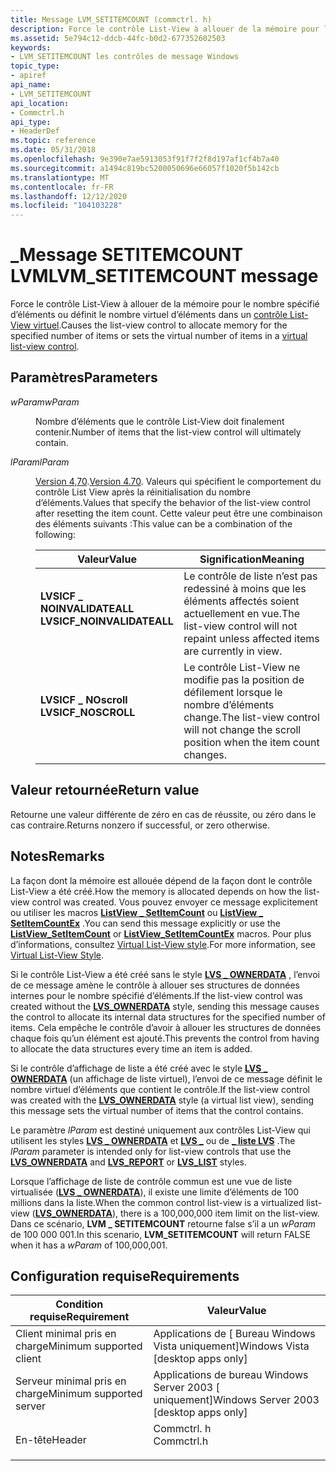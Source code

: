 ```yaml
---
title: Message LVM_SETITEMCOUNT (commctrl. h)
description: Force le contrôle List-View à allouer de la mémoire pour le nombre spécifié d’éléments ou définit le nombre virtuel d’éléments dans un contrôle List-View virtuel.
ms.assetid: 5e794c12-ddcb-44fc-b0d2-677352602503
keywords:
- LVM_SETITEMCOUNT les contrôles de message Windows
topic_type:
- apiref
api_name:
- LVM_SETITEMCOUNT
api_location:
- Commctrl.h
api_type:
- HeaderDef
ms.topic: reference
ms.date: 05/31/2018
ms.openlocfilehash: 9e390e7ae5913053f91f7f2f8d197af1cf4b7a40
ms.sourcegitcommit: a1494c819bc5200050696e66057f1020f5b142cb
ms.translationtype: MT
ms.contentlocale: fr-FR
ms.lasthandoff: 12/12/2020
ms.locfileid: "104103228"
---
```

# <a name="lvm_setitemcount-message"></a><span data-ttu-id="acb17-104">\_Message SETITEMCOUNT LVM</span><span class="sxs-lookup"><span data-stu-id="acb17-104">LVM\_SETITEMCOUNT message</span></span>

<span data-ttu-id="acb17-105">Force le contrôle List-View à allouer de la mémoire pour le nombre spécifié d’éléments ou définit le nombre virtuel d’éléments dans un [contrôle List-View virtuel](list-view-controls-overview.md).</span><span class="sxs-lookup"><span data-stu-id="acb17-105">Causes the list-view control to allocate memory for the specified number of items or sets the virtual number of items in a [virtual list-view control](list-view-controls-overview.md).</span></span>

## <a name="parameters"></a><span data-ttu-id="acb17-106">Paramètres</span><span class="sxs-lookup"><span data-stu-id="acb17-106">Parameters</span></span>

<dl> <dt>

<span data-ttu-id="acb17-107">*wParam*</span><span class="sxs-lookup"><span data-stu-id="acb17-107">*wParam*</span></span> 
</dt> <dd>

<span data-ttu-id="acb17-108">Nombre d’éléments que le contrôle List-View doit finalement contenir.</span><span class="sxs-lookup"><span data-stu-id="acb17-108">Number of items that the list-view control will ultimately contain.</span></span>

</dd> <dt>

<span data-ttu-id="acb17-109">*lParam*</span><span class="sxs-lookup"><span data-stu-id="acb17-109">*lParam*</span></span> 
</dt> <dd>

<span data-ttu-id="acb17-110">[Version 4,70](common-control-versions.md).</span><span class="sxs-lookup"><span data-stu-id="acb17-110">[Version 4.70](common-control-versions.md).</span></span> <span data-ttu-id="acb17-111">Valeurs qui spécifient le comportement du contrôle List View après la réinitialisation du nombre d’éléments.</span><span class="sxs-lookup"><span data-stu-id="acb17-111">Values that specify the behavior of the list-view control after resetting the item count.</span></span> <span data-ttu-id="acb17-112">Cette valeur peut être une combinaison des éléments suivants :</span><span class="sxs-lookup"><span data-stu-id="acb17-112">This value can be a combination of the following:</span></span>



| <span data-ttu-id="acb17-113">Valeur</span><span class="sxs-lookup"><span data-stu-id="acb17-113">Value</span></span>                                                                                                                                                                                    | <span data-ttu-id="acb17-114">Signification</span><span class="sxs-lookup"><span data-stu-id="acb17-114">Meaning</span></span>                                                                                           |
|------------------------------------------------------------------------------------------------------------------------------------------------------------------------------------------|---------------------------------------------------------------------------------------------------|
| <span id="LVSICF_NOINVALIDATEALL"></span><span id="lvsicf_noinvalidateall"></span><dl> <span data-ttu-id="acb17-115"><dt>**LVSICF \_ NOINVALIDATEALL**</dt></span><span class="sxs-lookup"><span data-stu-id="acb17-115"><dt>**LVSICF\_NOINVALIDATEALL**</dt></span></span> </dl> | <span data-ttu-id="acb17-116">Le contrôle de liste n’est pas redessiné à moins que les éléments affectés soient actuellement en vue.</span><span class="sxs-lookup"><span data-stu-id="acb17-116">The list-view control will not repaint unless affected items are currently in view.</span></span><br/>    |
| <span id="LVSICF_NOSCROLL"></span><span id="lvsicf_noscroll"></span><dl> <span data-ttu-id="acb17-117"><dt>**LVSICF \_ NOscroll**</dt></span><span class="sxs-lookup"><span data-stu-id="acb17-117"><dt>**LVSICF\_NOSCROLL**</dt></span></span> </dl>                      | <span data-ttu-id="acb17-118">Le contrôle List-View ne modifie pas la position de défilement lorsque le nombre d’éléments change.</span><span class="sxs-lookup"><span data-stu-id="acb17-118">The list-view control will not change the scroll position when the item count changes.</span></span><br/> |



 

</dd> </dl>

## <a name="return-value"></a><span data-ttu-id="acb17-119">Valeur retournée</span><span class="sxs-lookup"><span data-stu-id="acb17-119">Return value</span></span>

<span data-ttu-id="acb17-120">Retourne une valeur différente de zéro en cas de réussite, ou zéro dans le cas contraire.</span><span class="sxs-lookup"><span data-stu-id="acb17-120">Returns nonzero if successful, or zero otherwise.</span></span>

## <a name="remarks"></a><span data-ttu-id="acb17-121">Notes</span><span class="sxs-lookup"><span data-stu-id="acb17-121">Remarks</span></span>

<span data-ttu-id="acb17-122">La façon dont la mémoire est allouée dépend de la façon dont le contrôle List-View a été créé.</span><span class="sxs-lookup"><span data-stu-id="acb17-122">How the memory is allocated depends on how the list-view control was created.</span></span> <span data-ttu-id="acb17-123">Vous pouvez envoyer ce message explicitement ou utiliser les macros [**ListView \_ SetItemCount**](/windows/desktop/api/Commctrl/nf-commctrl-listview_setitemcount) ou [**ListView \_ SetItemCountEx**](/windows/desktop/api/Commctrl/nf-commctrl-listview_setitemcountex) .</span><span class="sxs-lookup"><span data-stu-id="acb17-123">You can send this message explicitly or use the [**ListView\_SetItemCount**](/windows/desktop/api/Commctrl/nf-commctrl-listview_setitemcount) or [**ListView\_SetItemCountEx**](/windows/desktop/api/Commctrl/nf-commctrl-listview_setitemcountex) macros.</span></span> <span data-ttu-id="acb17-124">Pour plus d’informations, consultez [Virtual List-View style](/windows/desktop/Controls/list-view-controls-overview).</span><span class="sxs-lookup"><span data-stu-id="acb17-124">For more information, see [Virtual List-View Style](/windows/desktop/Controls/list-view-controls-overview).</span></span>

<span data-ttu-id="acb17-125">Si le contrôle List-View a été créé sans le style [**LVS \_ OWNERDATA**](list-view-window-styles.md) , l’envoi de ce message amène le contrôle à allouer ses structures de données internes pour le nombre spécifié d’éléments.</span><span class="sxs-lookup"><span data-stu-id="acb17-125">If the list-view control was created without the [**LVS\_OWNERDATA**](list-view-window-styles.md) style, sending this message causes the control to allocate its internal data structures for the specified number of items.</span></span> <span data-ttu-id="acb17-126">Cela empêche le contrôle d’avoir à allouer les structures de données chaque fois qu’un élément est ajouté.</span><span class="sxs-lookup"><span data-stu-id="acb17-126">This prevents the control from having to allocate the data structures every time an item is added.</span></span>

<span data-ttu-id="acb17-127">Si le contrôle d’affichage de liste a été créé avec le style [**LVS \_ OWNERDATA**](list-view-window-styles.md) (un affichage de liste virtuel), l’envoi de ce message définit le nombre virtuel d’éléments que contient le contrôle.</span><span class="sxs-lookup"><span data-stu-id="acb17-127">If the list-view control was created with the [**LVS\_OWNERDATA**](list-view-window-styles.md) style (a virtual list view), sending this message sets the virtual number of items that the control contains.</span></span>

<span data-ttu-id="acb17-128">Le paramètre *lParam* est destiné uniquement aux contrôles List-View qui utilisent les styles [**LVS \_ OWNERDATA**](list-view-window-styles.md) et [**LVS \_**](list-view-window-styles.md) ou de [**\_ liste LVS**](list-view-window-styles.md) .</span><span class="sxs-lookup"><span data-stu-id="acb17-128">The *lParam* parameter is intended only for list-view controls that use the [**LVS\_OWNERDATA**](list-view-window-styles.md) and [**LVS\_REPORT**](list-view-window-styles.md) or [**LVS\_LIST**](list-view-window-styles.md) styles.</span></span>

<span data-ttu-id="acb17-129">Lorsque l’affichage de liste de contrôle commun est une vue de liste virtualisée ([**LVS \_ OWNERDATA**](list-view-window-styles.md)), il existe une limite d’éléments de 100 millions dans la liste.</span><span class="sxs-lookup"><span data-stu-id="acb17-129">When the common control list-view is a virtualized list-view ([**LVS\_OWNERDATA**](list-view-window-styles.md)), there is a 100,000,000 item limit on the list-view.</span></span> <span data-ttu-id="acb17-130">Dans ce scénario, **LVM \_ SETITEMCOUNT** retourne false s’il a un *wParam* de 100 000 001.</span><span class="sxs-lookup"><span data-stu-id="acb17-130">In this scenario, **LVM\_SETITEMCOUNT** will return FALSE when it has a *wParam* of 100,000,001.</span></span>

## <a name="requirements"></a><span data-ttu-id="acb17-131">Configuration requise</span><span class="sxs-lookup"><span data-stu-id="acb17-131">Requirements</span></span>



| <span data-ttu-id="acb17-132">Condition requise</span><span class="sxs-lookup"><span data-stu-id="acb17-132">Requirement</span></span> | <span data-ttu-id="acb17-133">Valeur</span><span class="sxs-lookup"><span data-stu-id="acb17-133">Value</span></span> |
|-------------------------------------|---------------------------------------------------------------------------------------|
| <span data-ttu-id="acb17-134">Client minimal pris en charge</span><span class="sxs-lookup"><span data-stu-id="acb17-134">Minimum supported client</span></span><br/> | <span data-ttu-id="acb17-135">Applications de \[ Bureau Windows Vista uniquement\]</span><span class="sxs-lookup"><span data-stu-id="acb17-135">Windows Vista \[desktop apps only\]</span></span><br/>                                        |
| <span data-ttu-id="acb17-136">Serveur minimal pris en charge</span><span class="sxs-lookup"><span data-stu-id="acb17-136">Minimum supported server</span></span><br/> | <span data-ttu-id="acb17-137">Applications de bureau Windows Server 2003 \[ uniquement\]</span><span class="sxs-lookup"><span data-stu-id="acb17-137">Windows Server 2003 \[desktop apps only\]</span></span><br/>                                  |
| <span data-ttu-id="acb17-138">En-tête</span><span class="sxs-lookup"><span data-stu-id="acb17-138">Header</span></span><br/>                   | <dl> <span data-ttu-id="acb17-139"><dt>Commctrl. h</dt></span><span class="sxs-lookup"><span data-stu-id="acb17-139"><dt>Commctrl.h</dt></span></span> </dl> |



 

